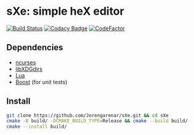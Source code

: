 # sXe: simple heX editor

[![Build Status](https://travis-ci.com/Jorengarenar/sXe.svg?branch=master)](https://travis-ci.com/Jorengarenar/sXe)
[![Codacy Badge](https://app.codacy.com/project/badge/Grade/16282bcfff234db6b499436128e32684)](https://www.codacy.com/gh/Jorengarenar/sXe/dashboard?utm_source=github.com&amp;utm_medium=referral&amp;utm_content=Jorengarenar/sXe&amp;utm_campaign=Badge_Grade)
[![CodeFactor](https://www.codefactor.io/repository/github/jorengarenar/sXe/badge)](https://www.codefactor.io/repository/github/jorengarenar/sXe)

## Dependencies

  * [ncurses](https://invisible-island.net/ncurses)
  * [libXDGdirs](https://github.com/Jorengarenar/libXDGdirs)
  * [Lua](https://www.lua.org)
  * [Boost](https://www.boost.org) (for unit tests)

## Install

```sh
git clone https://github.com/Jorengarenar/sXe.git && cd sXe
cmake -B build/ -DCMAKE_BUILD_TYPE=Release && cmake --build build/
cmake --install build/
```
